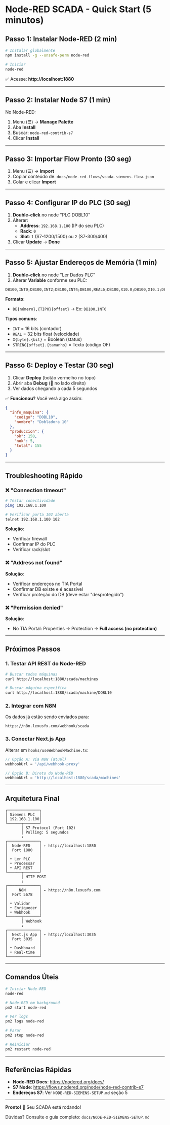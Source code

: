 # Node-RED SCADA - Quick Start (5 minutos)

## Passo 1: Instalar Node-RED (2 min)

```bash
# Instalar globalmente
npm install -g --unsafe-perm node-red

# Iniciar
node-red
```

✅ Acesse: **http://localhost:1880**

---

## Passo 2: Instalar Node S7 (1 min)

No Node-RED:
1. Menu (☰) → **Manage Palette**
2. Aba **Install**
3. Buscar: `node-red-contrib-s7`
4. Clicar **Install**

---

## Passo 3: Importar Flow Pronto (30 seg)

1. Menu (☰) → **Import**
2. Copiar conteúdo de: `docs/node-red-flows/scada-siemens-flow.json`
3. Colar e clicar **Import**

---

## Passo 4: Configurar IP do PLC (30 seg)

1. **Double-click** no node "PLC DOBL10"
2. Alterar:
   - **Address**: `192.168.1.100` (IP do seu PLC)
   - **Rack**: `0`
   - **Slot**: `1` (S7-1200/1500) ou `2` (S7-300/400)
3. Clicar **Update** → **Done**

---

## Passo 5: Ajustar Endereços de Memória (1 min)

1. **Double-click** no node "Ler Dados PLC"
2. Alterar **Variable** conforme seu PLC:

```
DB100,INT0;DB100,INT2;DB100,INT4;DB100,REAL6;DB100,X10.0;DB100,X10.1;DB100,STRING12.20
```

**Formato**:
- `DB{número},{TIPO}{offset}` → Ex: `DB100,INT0`

**Tipos comuns**:
- `INT` = 16 bits (contador)
- `REAL` = 32 bits float (velocidade)
- `X{byte}.{bit}` = Boolean (status)
- `STRING{offset}.{tamanho}` = Texto (código OF)

---

## Passo 6: Deploy e Testar (30 seg)

1. Clicar **Deploy** (botão vermelho no topo)
2. Abrir aba **Debug** (🐛 no lado direito)
3. Ver dados chegando a cada 5 segundos

✅ **Funcionou?** Você verá algo assim:

```json
{
  "info_maquina": {
    "codigo": "DOBL10",
    "nombre": "Dobladora 10"
  },
  "produccion": {
    "ok": 150,
    "nok": 5,
    "total": 155
  }
}
```

---

## Troubleshooting Rápido

### ❌ "Connection timeout"
```bash
# Testar conectividade
ping 192.168.1.100

# Verificar porta 102 aberta
telnet 192.168.1.100 102
```

**Solução**:
- Verificar firewall
- Confirmar IP do PLC
- Verificar rack/slot

### ❌ "Address not found"
**Solução**:
- Verificar endereços no TIA Portal
- Confirmar DB existe e é acessível
- Verificar proteção do DB (deve estar "desprotegido")

### ❌ "Permission denied"
**Solução**:
- No TIA Portal: Properties → Protection → **Full access (no protection)**

---

## Próximos Passos

### 1. Testar API REST do Node-RED
```bash
# Buscar todas máquinas
curl http://localhost:1880/scada/machines

# Buscar máquina específica
curl http://localhost:1880/scada/machine/DOBL10
```

### 2. Integrar com N8N
Os dados já estão sendo enviados para:
```
https://n8n.lexusfx.com/webhook/scada
```

### 3. Conectar Next.js App
Alterar em `hooks/useWebhookMachine.ts`:
```typescript
// Opção A: Via N8N (atual)
webhookUrl = '/api/webhook-proxy'

// Opção B: Direto do Node-RED
webhookUrl = 'http://localhost:1880/scada/machines'
```

---

## Arquitetura Final

```
┌──────────────┐
│ Siemens PLC  │
│ 192.168.1.100│
└──────┬───────┘
       │ S7 Protocol (Port 102)
       │ Polling: 5 segundos
       ↓
┌──────────────┐
│  Node-RED    │ ← http://localhost:1880
│  Port 1880   │
│              │
│ • Ler PLC    │
│ • Processar  │
│ • API REST   │
└──────┬───────┘
       │ HTTP POST
       ↓
┌──────────────┐
│     N8N      │ ← https://n8n.lexusfx.com
│  Port 5678   │
│              │
│ • Validar    │
│ • Enriquecer │
│ • Webhook    │
└──────┬───────┘
       │ Webhook
       ↓
┌──────────────┐
│  Next.js App │ ← http://localhost:3035
│  Port 3035   │
│              │
│ • Dashboard  │
│ • Real-time  │
└──────────────┘
```

---

## Comandos Úteis

```bash
# Iniciar Node-RED
node-red

# Node-RED em background
pm2 start node-red

# Ver logs
pm2 logs node-red

# Parar
pm2 stop node-red

# Reiniciar
pm2 restart node-red
```

---

## Referências Rápidas

- **Node-RED Docs**: https://nodered.org/docs/
- **S7 Node**: https://flows.nodered.org/node/node-red-contrib-s7
- **Endereços S7**: Ver `NODE-RED-SIEMENS-SETUP.md` seção 5

---

**Pronto!** 🎉 Seu SCADA está rodando!

Dúvidas? Consulte o guia completo: `docs/NODE-RED-SIEMENS-SETUP.md`

